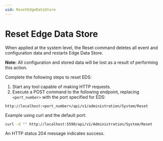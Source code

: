 ```yaml
---
uid: ResetEdgeDataStore
---
```


# Reset Edge Data Store

When applied at the system level, the Reset command deletes all event and configuration data and restarts Edge Data Store.

**Note:** All configuration and stored data will be lost as a result of performing this action.

Complete the following steps to reset EDS:

1. Start any tool capable of making HTTP requests.
2. Execute a POST command to the following endpoint, replacing `<port_number>` with the port specified for EDS:

  ```http
  http://localhost:<port_number>/api/v1/administration/System/Reset
  ```

  Example using curl and the default port:

  ```bash
  curl -d "" http://localhost:5590/api/v1/Administration/System/Reset
  ```

  An HTTP status 204 message indicates success.
